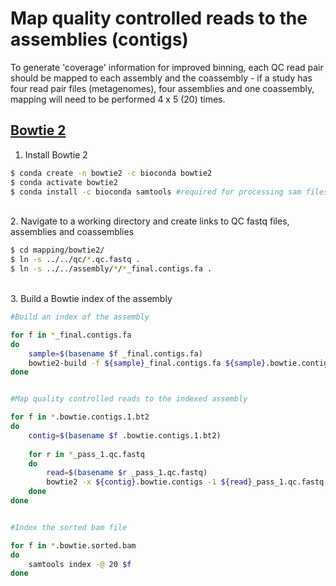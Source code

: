 # Map quality controlled reads to the assemblies (contigs)

To generate 'coverage' information for improved binning, each QC read pair should be mapped to each assembly and the coassembly - if a study has four read pair files (metagenomes), four assemblies and one coassembly, mapping will need to be performed 4 x 5 (20) times.

## [Bowtie 2](https://www.ncbi.nlm.nih.gov/pmc/articles/PMC3322381/)

1. Install Bowtie 2

```bash
$ conda create -n bowtie2 -c bioconda bowtie2
$ conda activate bowtie2
$ conda install -c bioconda samtools #required for processing sam files
```

\
2. Navigate to a working directory and create links to QC fastq files, assemblies and coassemblies

```bash
$ cd mapping/bowtie2/
$ ln -s ../../qc/*.qc.fastq .
$ ln -s ../../assembly/*/*_final.contigs.fa .
```

\
3. Build a Bowtie index of the assembly

```bash
#Build an index of the assembly

for f in *_final.contigs.fa
do
	sample=$(basename $f _final.contigs.fa)
	bowtie2-build -f ${sample}_final.contigs.fa ${sample}.bowtie.contigs --threads 20
done


#Map quality controlled reads to the indexed assembly

for f in *.bowtie.contigs.1.bt2
do
	contig=$(basename $f .bowtie.contigs.1.bt2)
	
	for r in *_pass_1.qc.fastq
	do
		read=$(basename $r _pass_1.qc.fastq)
		bowtie2 -x ${contig}.bowtie.contigs -1 ${read}_pass_1.qc.fastq -2 ${read}_pass_2.qc.fastq --threads 20 --local | samtools view -bS --threads 20 | samtools sort --threads 20 -o ${read}_${contig}assembly.bowtie.sorted.bam
	done
done


#Index the sorted bam file

for f in *.bowtie.sorted.bam
do
	samtools index -@ 20 $f
done
```

